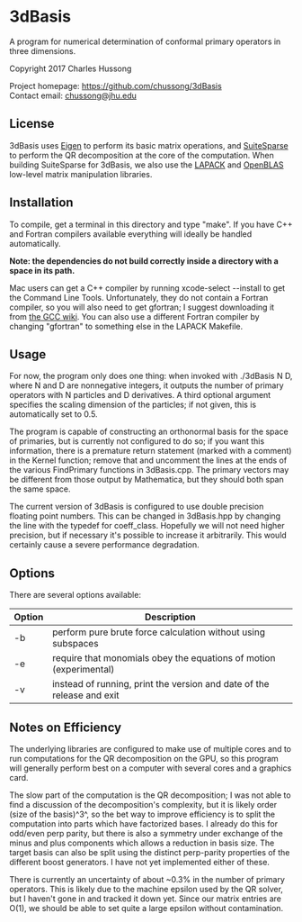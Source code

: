 # 3dBasis
A program for numerical determination of conformal primary operators in three 
dimensions.  

Copyright 2017 Charles Hussong  

Project homepage:	https://github.com/chussong/3dBasis  
Contact email:		chussong@jhu.edu  

## License

3dBasis uses [Eigen](http://eigen.tuxfamily.org/) to perform its basic matrix 
operations, and [SuiteSparse](http://faculty.cse.tamu.edu/davis/suitesparse.html)
to perform the QR decomposition at the core of the computation. When building
SuiteSparse for 3dBasis, we also use the [LAPACK](http://www.netlib.org/lapack/)
and [OpenBLAS](http://www.openblas.net/) low-level matrix manipulation libraries.  

## Installation

To compile, get a terminal in this directory and type "make". If you have C++
and Fortran compilers available everything will ideally be handled automatically.  

**Note: the dependencies do not build correctly inside a directory with a space
in its path.**  

Mac users can get a C++ compiler by running xcode-select --install to get the 
Command Line Tools. Unfortunately, they do not contain a Fortran compiler, so 
you will also need to get gfortran; I suggest downloading it from
[the GCC wiki](http://gcc.gnu.org/wiki/GFortranBinariesMacOS). You can also use
a different Fortran compiler by changing "gfortran" to something else in the
LAPACK Makefile.  

## Usage

For now, the program only does one thing: when invoked with ./3dBasis N D, where
N and D are nonnegative integers, it outputs the number of primary operators
with N particles and D derivatives. A third optional argument specifies the
scaling dimension of the particles; if not given, this is automatically set to
0.5.  

The program is capable of constructing an orthonormal basis for the space of
primaries, but is currently not configured to do so; if you want this 
information, there is a premature return statement (marked with a comment) in
the Kernel function; remove that and uncomment the lines at the ends of the 
various FindPrimary functions in 3dBasis.cpp. The primary vectors may be 
different from those output by Mathematica, but they should both span the same 
space.  

The current version of 3dBasis is configured to use double precision floating
point numbers. This can be changed in 3dBasis.hpp by changing the line with the
typedef for coeff\_class. Hopefully we will not need higher precision, but if
necessary it's possible to increase it arbitrarily. This would certainly cause a
severe performance degradation.  

## Options

There are several options available: 

| Option | Description |
| ------ | ----------- |
| -b | perform pure brute force calculation without using subspaces |
| -e | require that monomials obey the equations of motion (experimental) |
| -v | instead of running, print the version and date of the release and exit |

## Notes on Efficiency

The underlying libraries are configured to make use of multiple cores and to run
computations for the QR decomposition on the GPU, so this program will generally
perform best on a computer with several cores and a graphics card.  

The slow part of the computation is the QR decomposition; I was not able to find
a discussion of the decomposition's complexity, but it is likely order 
(size of the basis)^3^, so the bet way to improve efficiency is to split the 
computation into parts which have factorized bases. I already do this for 
odd/even perp parity, but there is also a symmetry under exchange of the minus
and plus components which allows a reduction in basis size. The target basis
can also be split using the distinct perp-parity properties of the different
boost generators. I have not yet implemented either of these.  

There is currently an uncertainty of about ~0.3% in the number of primary 
operators. This is likely due to the machine epsilon used by the QR solver, but
I haven't gone in and tracked it down yet. Since our matrix entries are O(1), we
should be able to set quite a large epsilon without contamination.  

